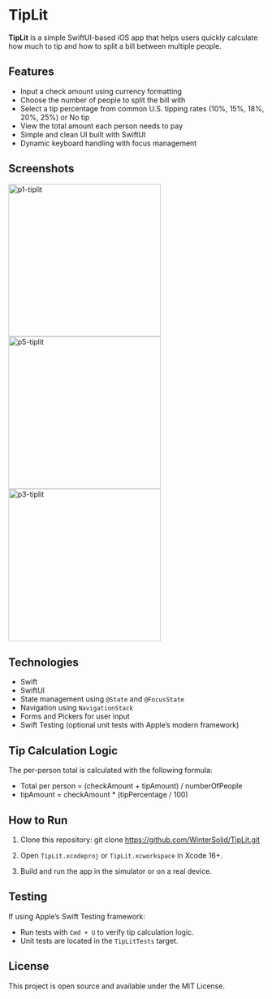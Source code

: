 # TipLit

**TipLit** is a simple SwiftUI-based iOS app that helps users quickly calculate how much to tip and how to split a bill between multiple people.

## Features

- Input a check amount using currency formatting
- Choose the number of people to split the bill with
- Select a tip percentage from common U.S. tipping rates (10%, 15%, 18%, 20%, 25%) or No tip
- View the total amount each person needs to pay
- Simple and clean UI built with SwiftUI
- Dynamic keyboard handling with focus management

## Screenshots
<img src="https://github.com/user-attachments/assets/153da3e0-2d6b-4dcf-9378-eda0c80e4ddf" alt="p1-tiplit" width="300" />
<img src="https://github.com/user-attachments/assets/50036bfd-db7f-4e53-bb7b-d686939e403d" alt="p5-tiplit" width="300" />
<img src="https://github.com/user-attachments/assets/cb1a58ad-2888-4139-9803-75c095da60fe" alt="p3-tiplit" width="300" />





## Technologies

- Swift
- SwiftUI
- State management using `@State` and `@FocusState`
- Navigation using `NavigationStack`
- Forms and Pickers for user input
- Swift Testing (optional unit tests with Apple’s modern framework)

## Tip Calculation Logic

The per-person total is calculated with the following formula:
- Total per person = (checkAmount + tipAmount) / numberOfPeople
- tipAmount = checkAmount * (tipPercentage / 100)

## How to Run

1. Clone this repository:
git clone https://github.com/WinterSolid/TipLit.git


2. Open `TipLit.xcodeproj` or `TipLit.xcworkspace` in Xcode 16+.

3. Build and run the app in the simulator or on a real device.

## Testing

If using Apple’s Swift Testing framework:

- Run tests with `Cmd + U` to verify tip calculation logic.
- Unit tests are located in the `TipLitTests` target.

## License

This project is open source and available under the MIT License.

   


